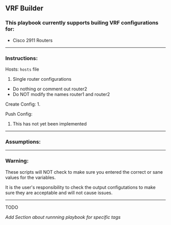 ## VRF Builder ##

### This playbook currently supports builing VRF configurations for: ###
* Cisco 2911 Routers

---
### Instructions: ###

Hosts: `hosts` file
1. Single router configurations
 + Do nothing or comment out router2
 + Do NOT modify the names router1 and router2

Create Config:
1. 

Push Config:
1. This has not yet been implemented
   
---
### Assumptions: ###

---
### Warning: ###
These scripts will NOT check to make sure you entered the correct or sane values for the variables.

It is the user's responsibility to check the output configutations to make sure they are acceptable and will not cause issues. 

---

TODO

*Add Section about runnning playbook for specific tags*
